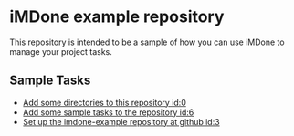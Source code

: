 iMDone example repository
====
This repository is intended to be a sample of how you can use iMDone to manage your project tasks.

Sample Tasks
----
- [Add some directories to this repository id:0](#TODO:)
- [Add some sample tasks to the repository id:6](#TODO:)
- [Set up the imdone-example repository at github id:3](#DONE:)
